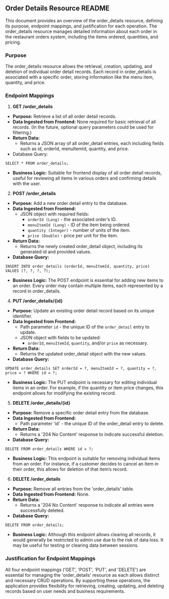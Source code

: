 ## Order Details Resource README
This document provides an overview of the order_details resource, defining its purpose, endpoint mappings, and justification for each operation. The order_details resource manages detailed information about each order in the restaurant orders system, including the items ordered, quantities, and pricing.

### Purpose
The order_details resource allows the retrieval, creation, updating, and deletion of individual order detail records. Each record in order_details is associated with a specific order, storing information like the menu item, quantity, and price.

### Endpoint Mappings

1.  **GET /order_details**
* **Purpose:** Retrieve a list of all order detail records.
* **Data Ingested from Frontend:** None required for basic retrieval of all records. (In the future, optional query parameters could be used for filtering.)
* **Return Data:**
    * Returns a JSON array of all order_detail entries, each including fields such as id, orderId, menuItemId, quantity, and price.
* Database Query:
```
SELECT * FROM order_details;
```
* **Business Logic:** Suitable for frontend display of all order detail records, useful for reviewing all items in various orders and confirming details with the user.

2. **POST /order_details**

* **Purpose:** Add a new order detail entry to the database.
* **Data Ingested from Frontend:**
   * JSON object with required fields:
      * `orderId (Long)` - the associated order’s ID.
      * `menuItemId (Long)` - ID of the item being ordered.
      * `quantity (Integer)` - number of units of the item.
      * `price (Double)` - price per unit for the item.
* **Return Data:**
   * Returns the newly created order_detail object, including its generated id and provided values.
* **Database Query:**
```
INSERT INTO order_details (orderId, menuItemId, quantity, price) VALUES (?, ?, ?, ?);
```
* **Business Logic:** The POST endpoint is essential for adding new items to an order. Every order may contain multiple items, each represented by a record in order_details.

4. **PUT /order_details/{id}**

* **Purpose:** Update an existing order detail record based on its unique identifier.
* **Data Ingested from Frontend:**
   * Path parameter `id` - the unique ID of the `order_detail` entry to update.
   * JSON object with fields to be updated:
      * `orderId`, `menuItemId`, `quantity`, and/or `price` as necessary.
* **Return Data:**
   * Returns the updated order_detail object with the new values.
* **Database Query:**
```
UPDATE order_details SET orderId = ?, menuItemId = ?, quantity = ?, price = ? WHERE id = ?;
```
* **Business Logic:** The PUT endpoint is necessary for editing individual items in an order. For example, if the quantity or item price changes, this endpoint allows for modifying the existing record.

5. **DELETE /order_details/{id}**

* **Purpose:** Remove a specific order detail entry from the database.
* **Data Ingested from Frontend:**
   * Path parameter 'id' - the unique ID of the order_detail entry to delete.
* **Return Data:**
   * Returns a '204 No Content' response to indicate successful deletion.
* **Database Query:**
```
DELETE FROM order_details WHERE id = ?;
```
* **Business Logic:** This endpoint is suitable for removing individual items from an order. For instance, if a customer decides to cancel an item in their order, this allows for deletion of that item’s record.

6. **DELETE /order_details**
* **Purpose:** Remove all entries from the 'order_details' table.
* **Data Ingested from Frontend:** None.
* **Return Data:**
   * Returns a '204 No Content' response to indicate all entries were successfully deleted.
* **Database Query:**
```
DELETE FROM order_details;
```
* **Business Logic:** Although this endpoint allows clearing all records, it would generally be restricted to admin use due to the risk of data loss. It may be useful for testing or clearing data between sessions.

### **Justification for Endpoint Mappings**

All four endpoint mappings ('GET', 'POST', 'PUT', and 'DELETE') are essential for managing the 'order_details' resource as each allows distinct and necessary CRUD operations. By supporting these operations, the application provides flexibility for retrieving, creating, updating, and deleting records based on user needs and business requirements.

